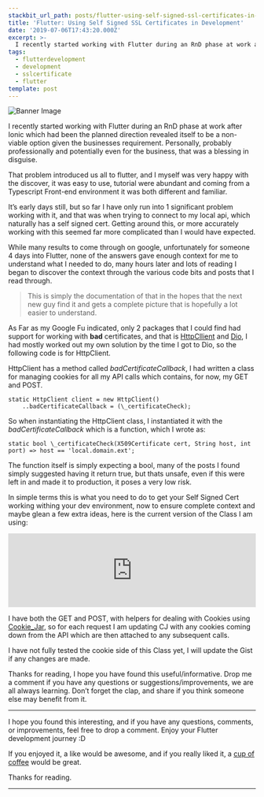 ```yaml
---
stackbit_url_path: posts/flutter-using-self-signed-ssl-certificates-in-development
title: 'Flutter: Using Self Signed SSL Certificates in Development'
date: '2019-07-06T17:43:20.000Z'
excerpt: >-
  I recently started working with Flutter during an RnD phase at work after Ionic which had been the planned direction revealed itself to be a non-viable option given the businesses requirement.
tags:
  - flutterdevelopment
  - development
  - sslcertificate
  - flutter
template: post
---
```



![Banner Image](https://cdn.jsdelivr.net/gh/RemeJuan/remelehane@master/uPic/1*73IgUxPfyXUKZAaIXgutrw.png)

I recently started working with Flutter during an RnD phase at work after Ionic which had been the planned direction revealed itself to be a non-viable option given the businesses requirement. Personally, probably professionally and potentially even for the business, that was a blessing in disguise.

That problem introduced us all to flutter, and I myself was very happy with the discover, it was easy to use, tutorial were abundant and coming from a Typescript Front-end environment it was both different and familiar.

It’s early days still, but so far I have only run into 1 significant problem working with it, and that was when trying to connect to my local api, which naturally has a self signed cert. Getting around this, or more accurately working with this seemed far more complicated than I would have expected.

While many results to come through on google, unfortunately for someone 4 days into Flutter, none of the answers gave enough context for me to understand what I needed to do, many hours later and lots of reading I began to discover the context through the various code bits and posts that I read through.

> This is simply the documentation of that in the hopes that the next new guy find it and gets a complete picture that is hopefully a lot easier to understand.

As Far as my Google Fu indicated, only 2 packages that I could find had support for working with **bad** certificates, and that is [HttpCllient](https://api.dartlang.org/stable/2.4.0/dart-io/HttpClient-class.html) and [Dio](https://github.com/flutterchina/dio), I had mostly worked out my own solution by the time I got to Dio, so the following code is for HttpClient.

HttpClient has a method called _badCertificateCallback_, I had written a class for managing cookies for all my API calls which contains, for now, my GET and POST.


```
static HttpClient client = new HttpClient()
    ..badCertificateCallback = (\_certificateCheck);
```


So when instantiating the HttpClient class, I instantiated it with the _badCertificateCallback_ which is a function, which I wrote as:


```
static bool \_certificateCheck(X509Certificate cert, String host, int port) => host == 'local.domain.ext';
```


The function itself is simply expecting a bool, many of the posts I found simply suggested having it return true, but thats unsafe, even if this were left in and made it to production, it poses a very low risk.

In simple terms this is what you need to do to get your Self Signed Cert working withing your dev environment, now to ensure complete context and maybe glean a few extra ideas, here is the current version of the Class I am using:


<iframe class="liquidTag" src="https://dev.to/embed/gist?args=https%3A%2F%2Fgist.github.com%2FRemeJuan%2F3ab63fc2adc948e0804b63f4f3b4244f" style="border: 0; width: 100%;"></iframe>


I have both the GET and POST, with helpers for dealing with Cookies using [Cookie\_Jar](https://github.com/flutterchina/cookie_jar), so for each request I am updating CJ with any cookies coming down from the API which are then attached to any subsequent calls.

I have not fully tested the cookie side of this Class yet, I will update the Gist if any changes are made.

Thanks for reading, I hope you have found this useful/informative. Drop me a comment if you have any questions or suggestions/improvements, we are all always learning. Don’t forget the clap, and share if you think someone else may benefit from it.

****

I hope you found this interesting, and if you have any questions, comments, or improvements, feel free to drop a comment. Enjoy your Flutter development journey :D

If you enjoyed it, a like would be awesome, and if you really liked it, a [cup of coffee](https://www.buymeacoffee.com/remelehane) would be great.

Thanks for reading.

****

